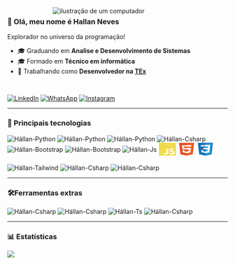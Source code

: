 <img src="https://raw.githubusercontent.com/MicaelliMedeiros/micaellimedeiros/master/image/computer-illustration.png" alt="ilustração de um computador" min-width="400px" max-width="400px" width="400px" align="right">

### 👋 Olá, meu nome é Hallan Neves
<p>Explorador no universo da programação!</p>

- 🎓 Graduando em **Analise e Desenvolvimento de Sistemas**
- 🎓 Formado em **Técnico em informática**
- 💼 Trabalhando como **Desenvolvedor na <a href="https://www.textecnologia.com.br/">TEx</a>**

<br>
<p align="left">
  <a href="https://www.linkedin.com/in/h%C3%A1llan-neves-a9b010208/" title="LinkedIn">
  <img src="https://img.shields.io/badge/-Linkedin-0e76a8?style=flat-square&logo=Linkedin&logoColor=white&link=/" alt="LinkedIn"/></a>

  <a href="mailto:hallanneves01@gmail.com" title="Gmail">
  <img src="https://img.shields.io/badge/-gmail-f00?style=flat-square&labelColor=f00&logo=gmail&logoColor=white&link=" alt="WhatsApp"/></a>
  <a href="https://www.instagram.com/hallan.matias/" title="Instagram">
    <img src="https://img.shields.io/badge/-Instagram-DF0174?style=flat-square&labelColor=DF0174&logo=instagram&logoColor=white&link=" alt="Instagram"/>
  </a>
</p>

<hr>


### 🚀 Principais tecnologias
  
<div style="display: inline_block">
  <img align="center" alt="Hállan-Python" height="30" width="40" src="https://cdn.jsdelivr.net/gh/devicons/devicon/icons/python/python-original.svg">
  <img align="center" alt="Hállan-Python" height="30" width="40" src="https://cdn.jsdelivr.net/gh/devicons/devicon/icons/fastapi/fastapi-original.svg">
  <img align="center" alt="Hállan-Python" height="30" width="40" src="https://skillicons.dev/icons?i=flask">
  <img align="center" alt="Hállan-Csharp" height="30" width="40" src="https://cdn.jsdelivr.net/gh/devicons/devicon/icons/nodejs/nodejs-original.svg">
  <img align="center" alt="Hállan-Bootstrap" height="30" width="40" src="https://cdn.jsdelivr.net/gh/devicons/devicon/icons/angularjs/angularjs-original.svg">
  <img align="center" alt="Hállan-Bootstrap" height="30" width="40" src="https://cdn.jsdelivr.net/gh/devicons/devicon/icons/react/react-original.svg">
  <img align="center" alt="Hállan-Js" height="30" width="40" src="https://cdn.jsdelivr.net/gh/devicons/devicon/icons/typescript/typescript-original.svg">
  <img align="center" alt="Hállan-Js" height="30" width="40" src="https://raw.githubusercontent.com/devicons/devicon/master/icons/javascript/javascript-plain.svg">
  <img align="center" alt="Hállan-HTML" height="30" width="40" src="https://raw.githubusercontent.com/devicons/devicon/master/icons/html5/html5-original.svg">
  <img align="center" alt="Hállan-CSS" height="30" width="40" src="https://raw.githubusercontent.com/devicons/devicon/master/icons/css3/css3-original.svg"><br><br>
  <img align="center" alt="Hállan-Tailwind" height="30" width="40" src="https://cdn.jsdelivr.net/gh/devicons/devicon@latest/icons/tailwindcss/tailwindcss-original.svg">
  <img align="center" alt="Hállan-Csharp" height="30" width="40" src="https://cdn.jsdelivr.net/gh/devicons/devicon/icons/mysql/mysql-original.svg">
  <img align="center" alt="Hállan-Csharp" height="30" width="40" src="https://cdn.jsdelivr.net/gh/devicons/devicon/icons/mongodb/mongodb-original.svg">
</div>
<hr>

### 🛠️Ferramentas extras

<div>
  <img align="center" alt="Hállan-Csharp" height="30" width="40" src="https://cdn.jsdelivr.net/gh/devicons/devicon/icons/vscode/vscode-original.svg">
  <img align="center" alt="Hállan-Csharp" height="30" width="40" src="https://cdn.jsdelivr.net/gh/devicons/devicon/icons/photoshop/photoshop-plain.svg">
  <img align="center" alt="Hállan-Ts" height="30" width="40" src="https://cdn.jsdelivr.net/gh/devicons/devicon/icons/figma/figma-original.svg">
  <img align="center" alt="Hállan-Csharp" height="30" width="40" src="https://cdn.jsdelivr.net/gh/devicons/devicon/icons/git/git-original.svg">
</div>
<hr>

### 📊 Estatísticas

<img height="180em" src="https://github-readme-stats.vercel.app/api/top-langs/?username=hallan-n&layout=compact&langs_count=8&theme=tokyonight"/>
